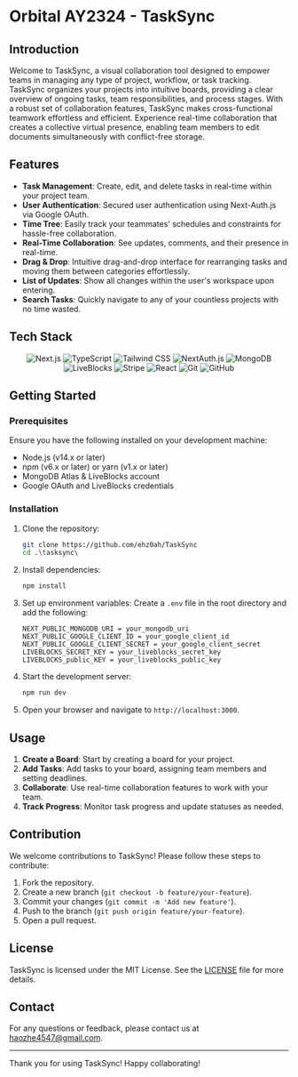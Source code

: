 # Orbital AY2324 - TaskSync

## Introduction

Welcome to TaskSync, a visual collaboration tool designed to empower teams in managing any type of project, workflow, or task tracking. TaskSync organizes your projects into intuitive boards, providing a clear overview of ongoing tasks, team responsibilities, and process stages. With a robust set of collaboration features, TaskSync makes cross-functional teamwork effortless and efficient. Experience real-time collaboration that creates a collective virtual presence, enabling team members to edit documents simultaneously with conflict-free storage.

## Features

- **Task Management**: Create, edit, and delete tasks in real-time within your project team.
- **User Authentication**: Secured user authentication using Next-Auth.js via Google OAuth.
- **Time Tree**: Easily track your teammates' schedules and constraints for hassle-free collaboration.
- **Real-Time Collaboration**: See updates, comments, and their presence in real-time.
- **Drag & Drop**: Intuitive drag-and-drop interface for rearranging tasks and moving them between categories effortlessly.
- **List of Updates**: Show all changes within the user's workspace upon entering.
- **Search Tasks**: Quickly navigate to any of your countless projects with no time wasted.

## Tech Stack

<p align="center">
  <img src="https://img.shields.io/badge/Next.js-000000?style=for-the-badge&logo=next.js&logoColor=white" alt="Next.js">
  <img src="https://img.shields.io/badge/TypeScript-007ACC?style=for-the-badge&logo=typescript&logoColor=white" alt="TypeScript">
  <img src="https://img.shields.io/badge/Tailwind_CSS-38B2AC?style=for-the-badge&logo=tailwind-css&logoColor=white" alt="Tailwind CSS">
  <img src="https://img.shields.io/badge/NextAuth.js-FFFFFF?style=for-the-badge&logo=next.js&logoColor=000000" alt="NextAuth.js">
  <img src="https://img.shields.io/badge/MongoDB-47A248?style=for-the-badge&logo=mongodb&logoColor=white" alt="MongoDB">
  <img src="https://img.shields.io/badge/LiveBlocks-000000?style=for-the-badge&logo=liveblocks&logoColor=white" alt="LiveBlocks">
  <img src="https://img.shields.io/badge/Stripe-008CDD?style=for-the-badge&logo=stripe&logoColor=white" alt="Stripe">
  <img src="https://img.shields.io/badge/React-61DAFB?style=for-the-badge&logo=react&logoColor=black" alt="React">
  <img src="https://img.shields.io/badge/Git-F05032?style=for-the-badge&logo=git&logoColor=white" alt="Git">
  <img src="https://img.shields.io/badge/GitHub-181717?style=for-the-badge&logo=github&logoColor=white" alt="GitHub">
</p>

## Getting Started

### Prerequisites

Ensure you have the following installed on your development machine:

- Node.js (v14.x or later)
- npm (v6.x or later) or yarn (v1.x or later)
- MongoDB Atlas & LiveBlocks account
- Google OAuth and LiveBlocks credentials

### Installation

1. Clone the repository:
    ```bash
    git clone https://github.com/ehz0ah/TaskSync
    cd .\tasksync\
    ```

2. Install dependencies:
    ```bash
    npm install
    ```

3. Set up environment variables:
    Create a `.env` file in the root directory and add the following:
    ```env
    NEXT_PUBLIC_MONGODB_URI = your_mongodb_uri
    NEXT_PUBLIC_GOOGLE_CLIENT_ID = your_google_client_id
    NEXT_PUBLIC_GOOGLE_CLIENT_SECRET = your_google_client_secret
    LIVEBLOCKS_SECRET_KEY = your_liveblocks_secret_key
    LIVEBLOCKS_public_KEY = your_liveblocks_public_key
    ```

4. Start the development server:
    ```bash
    npm run dev
    ```

5. Open your browser and navigate to `http://localhost:3000`.

## Usage

1. **Create a Board**: Start by creating a board for your project.
2. **Add Tasks**: Add tasks to your board, assigning team members and setting deadlines.
3. **Collaborate**: Use real-time collaboration features to work with your team.
4. **Track Progress**: Monitor task progress and update statuses as needed.

## Contribution

We welcome contributions to TaskSync! Please follow these steps to contribute:

1. Fork the repository.
2. Create a new branch (`git checkout -b feature/your-feature`).
3. Commit your changes (`git commit -m 'Add new feature'`).
4. Push to the branch (`git push origin feature/your-feature`).
5. Open a pull request.

## License

TaskSync is licensed under the MIT License. See the [LICENSE](LICENSE) file for more details.

## Contact

For any questions or feedback, please contact us at [haozhe4547@gmail.com](mailto:haozhe4547@gmail.com).

---

Thank you for using TaskSync! Happy collaborating!

